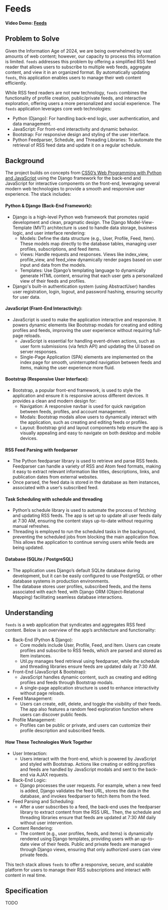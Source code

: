 # Feeds

#### Video Demo: [Feeds](https://youtu.be/xiFHxJbdzx4)

## Problem to Solve

Given the Information Age of 2024, we are being overwhelmed by vast amounts of web content; however, our capacity to process this information is limited. `feeds` addresses this problem by offering a simplified RSS feed reader that allows users to subscribe to multiple web feeds, aggregate content, and view it in an organized format. By automatically updating `feeds`, this application enables users to manage their web content efficiently.

While RSS feed readers are not new technology, `feeds` combines the functionality of profile creation, public/private feeds, and interactive exploration, offering users a more personalized and social experience. The `feeds` application leverages core web technologies:
* Python (Django): For handling back-end logic, user authentication, and data management.
* JavaScript: For front-end interactivity and dynamic behavior.
* Bootstrap: For responsive design and styling of the user interface.
* Python Feedparser, Schedule, and Threading Libraries: To automate the retrieval of RSS feed data and update it on a regular schedule.

## Background

The project builds on concepts from [CS50’s Web Programming with Python and JavaScript](https://cs50.harvard.edu/web/2020/) using the Django framework for the back-end and JavaScript for interactive components on the front-end, leveraging several modern web technologies to provide a smooth and responsive user experience. The stack includes:

#### Python & Django (Back-End Framework):
* Django is a high-level Python web framework that promotes rapid development and clean, pragmatic design. The Django Model-View-  Template (MVT) architecture is used to handle data storage, business logic, and user interface rendering:
    * Models: Define the data structure (e.g., User, Profile, Feed, Item). These models map directly to the database tables, managing user profiles, subscriptions, and feed items.
    * Views: Handle requests and responses. Views like index_view, profile_view, and feed_view dynamically render pages based on user  input and data from the models.
    * Templates: Use Django’s templating language to dynamically generate HTML content, ensuring that each user gets a personalized view of their feeds and profiles.
* Django's built-in authentication system (using AbstractUser) handles user registration, login, logout, and password hashing, ensuring security for user data.

#### JavaScript (Frant-End Interactivity):
* JavaScript is used to make the application interactive and responsive. It powers dynamic elements like Bootstrap modals for creating and editing profiles and feeds, improving the user experience without requiring full-page reloads.
    * JavaScript is essential for handling event-driven actions, such as user form submissions (via fetch API) and updating the UI based on server responses.
    * Single-Page Application (SPA) elements are implemented on the index page for smooth, uninterrupted navigation between feeds and items, making the user experience more fluid.
 
#### Bootstrap (Responsive User Interface):
* Bootstrap, a popular front-end framework, is used to style the application and ensure it is responsive across different devices. It provides a clean and modern design for:
    * Navigation: A responsive navbar is used for quick navigation between feeds, profiles, and account management.
    * Modals: Bootstrap modals allow users to dynamically interact with the application, such as creating and editing feeds or profiles.
    * Layout: Bootstrap grid and layout components help ensure the app is visually appealing and easy to navigate on both desktop and mobile devices.

#### RSS Feed Parsing with feedparser
* The Python feedparser library is used to retrieve and parse RSS feeds. Feedparser can handle a variety of RSS and Atom feed formats, making it easy to extract relevant information like titles, descriptions, links, and publication dates from external websites.
* Once parsed, the feed data is stored in the database as Item instances, associated with a user’s subscribed feed.

#### Task Scheduling with schedule and threading
* Python’s schedule library is used to automate the process of fetching and updating RSS feeds. The app is set up to update all user feeds daily at 7:30 AM, ensuring the content stays up-to-date without requiring manual refreshes.
* Threading is employed to run the scheduled tasks in the background, preventing the scheduled jobs from blocking the main application flow. This allows the application to continue serving users while feeds are being updated.

#### Database (SQLite / PostgreSQL)
* The application uses Django’s default SQLite database during development, but it can be easily configured to use PostgreSQL or other database systems in production environments.
* The database stores user profiles, subscribed feeds, and the items associated with each feed, with Django ORM (Object-Relational Mapping) facilitating seamless database interactions.

## Understanding

`feeds` is a web application that syndicates and aggregates RSS feed content. Below is an overview of the app’s architecture and functionality:

* Back-End (Python & Django):
    * Core models include User, Profile, Feed, and Item. Users can create profiles and subscribe to RSS feeds, which are parsed and stored as Item instances.
    * Util.py manages feed retrieval using feedparser, while the schedule and threading libraries ensure feeds are updated daily at 7:30 AM.
* Front-End (JavaScript & Bootstrap):
    * JavaScript handles dynamic content, such as creating and editing profiles and feeds through Bootstrap modals.
    * A single-page application structure is used to enhance interactivity without page reloads.
* Feed Management:
    * Users can create, edit, delete, and toggle the visibility of their feeds. The app also features a random feed exploration function where users can discover public feeds.
* Profile Management:
    * Profiles can be public or private, and users can customize their profile description and subscribed feeds.

#### How These Technologies Work Together
* User Interaction:
    * Users interact with the front-end, which is powered by JavaScript and styled with Bootstrap. Actions like creating or editing profiles and feeds are handled by JavaScript modals and sent to the back-end via AJAX requests.
* Back-End Logic:
    * Django processes the user requests. For example, when a new feed is added, Django validates the feed URL, stores the data in the database, and invokes feedparser to fetch items from the feed.
* Feed Parsing and Scheduling:
    * After a user subscribes to a feed, the back-end uses the feedparser library to extract content from the RSS URL. Then, the schedule and threading libraries ensure that feeds are updated at 7:30 AM daily without user intervention.
* Content Rendering:
    * The content (e.g., user profiles, feeds, and items) is dynamically rendered using Django templates, providing users with an up-to-date view of their feeds. Public and private feeds are managed through Django views, ensuring that only authorized users can view private feeds.

This tech stack allows `feeds` to offer a responsive, secure, and scalable platform for users to manage their RSS subscriptions and interact with content in real time.

## Specification

TODO
